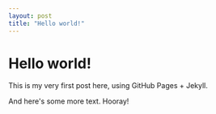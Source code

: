```yaml
---
layout: post
title: "Hello world!"
---
```


# Hello world!

This is my very first post here, using GitHub Pages + Jekyll.


And here's some more text. Hooray!
